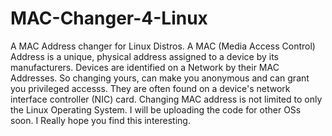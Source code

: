 # MAC-Changer-4-Linux
A MAC Address changer for Linux Distros.
A MAC (Media Access Control) Address is a unique, physical address assigned to a device by its manufacturers.
Devices are identified on a Network by their MAC Addresses. So changing yours, can make you anonymous and can  grant you privileged accesss.
They are often found on a device's network interface controller (NIC) card.
Changing MAC address is not limited to only the Linux Operating System. I will be uploading the code for other OSs soon.
I Really hope you find this interesting.
